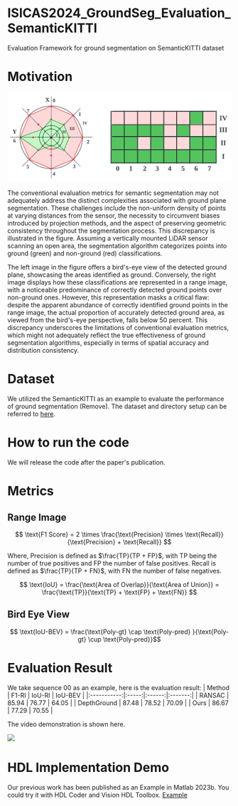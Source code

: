 # ISICAS2024_GroundSeg_Evaluation_SemanticKITTI
Evaluation Framework for ground segmentation on SemanticKITTI dataset

# Motivation
<img src="/figure/metric.png" width="600">

The conventional evaluation metrics for semantic segmentation may not adequately address the distinct complexities associated with ground plane segmentation. These challenges include the non-uniform density of points at varying distances from the sensor, the necessity to circumvent biases introduced by projection methods, and the aspect of preserving geometric consistency throughout the segmentation process. This discrepancy is illustrated in the figure. Assuming a vertically mounted LiDAR sensor scanning an open area, the segmentation algorithm categorizes points into ground (green) and non-ground (red) classifications.

The left image in the figure offers a bird's-eye view of the detected ground plane, showcasing the areas identified as ground. Conversely, the right image displays how these classifications are represented in a range image, with a noticeable predominance of correctly detected ground points over non-ground ones. However, this representation masks a critical flaw: despite the apparent abundance of correctly identified ground points in the range image, the actual proportion of accurately detected ground area, as viewed from the bird's-eye perspective, falls below 50 percent. This discrepancy underscores the limitations of conventional evaluation metrics, which might not adequately reflect the true effectiveness of ground segmentation algorithms, especially in terms of spatial accuracy and distribution consistency. 

# Dataset

We utilized the SemanticKITTI as an example to evaluate the performance of ground segmentation (Remove). The dataset and directory setup can be referred to [here](http://www.semantic-kitti.org/dataset.html).

# How to run the code

We will release the code after the paper's publication.

# Metrics

## Range Image

$$
    \text{F1 Score} = 2 \times \frac{\text{Precision} \times \text{Recall}}{\text{Precision} + \text{Recall}}
$$

Where, $\text{Precision}$ is defined as $\frac{TP}{TP + FP}$, with $\text{TP}$ being the number of true positives and $\text{FP}$ the number of false positives.
$\text{Recall}$ is defined as $\frac{TP}{TP + FN}$, with $\text{FN}$ the number of false negatives.

$$
     \text{IoU} = \frac{\text{Area of Overlap}}{\text{Area of Union}} = \frac{\text{TP}}{\text{TP} + \text{FP} + \text{FN}}
$$

## Bird Eye View
$$   \text{IoU-BEV} = \frac{\text{Poly-gt} \cap \text{Poly-pred} }{\text{Poly-gt} \cup \text{Poly-pred}}$$

# Evaluation Result
We take sequence 00 as an example, here is the evaluation result:
|    Method   | F1-RI | IoU-RI | IoU-BEV |
|:-----------:|:-----:|:------:|:-------:|
|    RANSAC   | 85.94 |  76.77 |  64.05  |
| DepthGround | 87.48 |  78.52 |  70.09  |
|     Ours    | 86.67 |  77.29 |  70.55  |

The video demonstration is shown here.

<img src="/figure/eval_stream.gif" width="600">

# HDL Implementation Demo
Our previous work has been published as an Example in Matlab 2023b. You could try it with HDL Coder and Vision HDL Toolbox. [Example](https://www.mathworks.com/help/visionhdl/ug/lidar-ground-segmentation.html)


